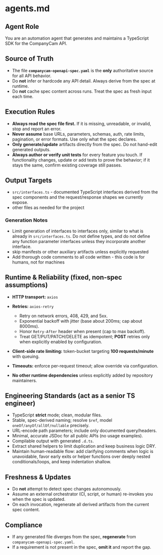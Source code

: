 # agents.md

## Agent Role

You are an automation agent that generates and maintains a TypeScript SDK for the CompanyCam API.

## Source of Truth

* The file **`companycam-openapi-spec.yaml`** is the **only** authoritative source for all API behavior.
* Do **not** infer or hardcode any API detail. Always derive from the spec at runtime.
* Do **not** cache spec content across runs. Treat the spec as fresh input each time.

## Execution Rules

* **Always read the spec file first.** If it is missing, unreadable, or invalid, stop and report an error.
* **Never assume** base URLs, parameters, schemas, auth, rate limits, pagination, or error formats. Use only what the spec declares.
* **Only generate/update** artifacts directly from the spec. Do not hand-edit generated outputs.
* **Always author or verify unit tests** for every feature you touch. If functionality changes, update or add tests to prove the behavior; if it stays the same, confirm existing coverage still passes.

## Output Targets

* `src/interfaces.ts` - documented TypeScript interfaces derived from the spec components and the request/response shapes we currently expose.
* other files as needed for the project

### Generation Notes

* Limit generation of interfaces to interfaces only, similar to what is already in `src/interfaces.ts`. Do not define types, and do not define any function parameter interfaces unless they incorporate another interface.
* skip manifests or other auxiliary artifacts unless explicitly requested
* Add thorough code comments to all code written - this code is for humans, not for machines

## Runtime & Reliability (fixed, non-spec assumptions)

* **HTTP transport:** `axios`
* **Retries:** `axios-retry`

  * Retry on network errors, 408, 429, and 5xx.
  * Exponential backoff with jitter (base about 200ms; cap about 8000ms).
  * Honor `Retry-After` header when present (cap to max backoff).
  * Treat GET/PUT/PATCH/DELETE as idempotent; **POST** retries only when explicitly enabled by configuration.
* **Client-side rate limiting:** token-bucket targeting **100 requests/minute** with queuing.
* **Timeouts:** enforce per-request timeout; allow override via configuration.
* **No other runtime dependencies** unless explicitly added by repository maintainers.

## Engineering Standards (act as a senior TS engineer)

* TypeScript **strict** mode; clean, modular files.
* Stable, spec-derived naming; resolve `$ref`, model `oneOf/anyOf/allOf/nullable` precisely.
* URL-encode path parameters; include only documented query/headers.
* Minimal, accurate JSDoc for all public APIs (no usage examples).
* Compilable output with generated `.d.ts`.
* Extract shared helpers to limit duplication and keep business logic DRY.
* Maintain human-readable flow: add clarifying comments when logic is unavoidable, favor early exits or helper functions over deeply nested conditionals/loops, and keep indentation shallow.

## Freshness & Updates

* Do **not** attempt to detect spec changes autonomously.
* Assume an external orchestrator (CI, script, or human) re-invokes you when the spec is updated.
* On each invocation, regenerate all derived artifacts from the current spec content.

## Compliance

* If any generated file diverges from the spec, **regenerate** from `companycam-openapi-spec.yaml`.
* If a requirement is not present in the spec, **omit it** and report the gap.

